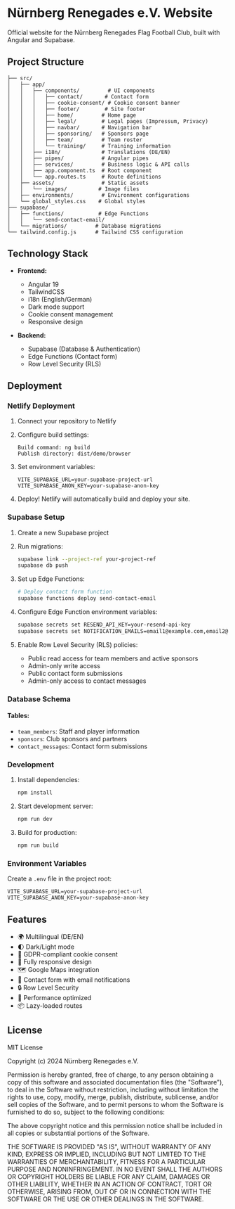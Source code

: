 # Nürnberg Renegades e.V. Website

Official website for the Nürnberg Renegades Flag Football Club, built with Angular and Supabase.

## Project Structure

```
├── src/
│   ├── app/
│   │   ├── components/         # UI components
│   │   │   ├── contact/       # Contact form
│   │   │   ├── cookie-consent/ # Cookie consent banner
│   │   │   ├── footer/        # Site footer
│   │   │   ├── home/         # Home page
│   │   │   ├── legal/        # Legal pages (Impressum, Privacy)
│   │   │   ├── navbar/       # Navigation bar
│   │   │   ├── sponsoring/   # Sponsors page
│   │   │   ├── team/         # Team roster
│   │   │   └── training/     # Training information
│   │   ├── i18n/             # Translations (DE/EN)
│   │   ├── pipes/            # Angular pipes
│   │   ├── services/         # Business logic & API calls
│   │   ├── app.component.ts  # Root component
│   │   └── app.routes.ts     # Route definitions
│   ├── assets/               # Static assets
│   │   └── images/          # Image files
│   ├── environments/         # Environment configurations
│   └── global_styles.css    # Global styles
├── supabase/
│   ├── functions/           # Edge Functions
│   │   └── send-contact-email/
│   └── migrations/         # Database migrations
└── tailwind.config.js      # Tailwind CSS configuration
```

## Technology Stack

- **Frontend:**
  - Angular 19
  - TailwindCSS
  - i18n (English/German)
  - Dark mode support
  - Cookie consent management
  - Responsive design

- **Backend:**
  - Supabase (Database & Authentication)
  - Edge Functions (Contact form)
  - Row Level Security (RLS)

## Deployment

### Netlify Deployment

1. Connect your repository to Netlify
2. Configure build settings:
   ```
   Build command: ng build
   Publish directory: dist/demo/browser
   ```

3. Set environment variables:
   ```
   VITE_SUPABASE_URL=your-supabase-project-url
   VITE_SUPABASE_ANON_KEY=your-supabase-anon-key
   ```

4. Deploy! Netlify will automatically build and deploy your site.

### Supabase Setup

1. Create a new Supabase project

2. Run migrations:
   ```bash
   supabase link --project-ref your-project-ref
   supabase db push
   ```

3. Set up Edge Functions:
   ```bash
   # Deploy contact form function
   supabase functions deploy send-contact-email
   ```

4. Configure Edge Function environment variables:
   ```bash
   supabase secrets set RESEND_API_KEY=your-resend-api-key
   supabase secrets set NOTIFICATION_EMAILS=email1@example.com,email2@example.com
   ```

5. Enable Row Level Security (RLS) policies:
   - Public read access for team members and active sponsors
   - Admin-only write access
   - Public contact form submissions
   - Admin-only access to contact messages

### Database Schema

#### Tables:
- `team_members`: Staff and player information
- `sponsors`: Club sponsors and partners
- `contact_messages`: Contact form submissions

### Development

1. Install dependencies:
   ```bash
   npm install
   ```

2. Start development server:
   ```bash
   npm run dev
   ```

3. Build for production:
   ```bash
   npm run build
   ```

### Environment Variables

Create a `.env` file in the project root:

```env
VITE_SUPABASE_URL=your-supabase-project-url
VITE_SUPABASE_ANON_KEY=your-supabase-anon-key
```

## Features

- 🌍 Multilingual (DE/EN)
- 🌓 Dark/Light mode
- 🍪 GDPR-compliant cookie consent
- 📱 Fully responsive design
- 🗺️ Google Maps integration
- 📧 Contact form with email notifications
- 🔒 Row Level Security
- 🏃 Performance optimized
- 📦 Lazy-loaded routes

## License

MIT License

Copyright (c) 2024 Nürnberg Renegades e.V.

Permission is hereby granted, free of charge, to any person obtaining a copy
of this software and associated documentation files (the "Software"), to deal
in the Software without restriction, including without limitation the rights
to use, copy, modify, merge, publish, distribute, sublicense, and/or sell
copies of the Software, and to permit persons to whom the Software is
furnished to do so, subject to the following conditions:

The above copyright notice and this permission notice shall be included in all
copies or substantial portions of the Software.

THE SOFTWARE IS PROVIDED "AS IS", WITHOUT WARRANTY OF ANY KIND, EXPRESS OR
IMPLIED, INCLUDING BUT NOT LIMITED TO THE WARRANTIES OF MERCHANTABILITY,
FITNESS FOR A PARTICULAR PURPOSE AND NONINFRINGEMENT. IN NO EVENT SHALL THE
AUTHORS OR COPYRIGHT HOLDERS BE LIABLE FOR ANY CLAIM, DAMAGES OR OTHER
LIABILITY, WHETHER IN AN ACTION OF CONTRACT, TORT OR OTHERWISE, ARISING FROM,
OUT OF OR IN CONNECTION WITH THE SOFTWARE OR THE USE OR OTHER DEALINGS IN THE
SOFTWARE.